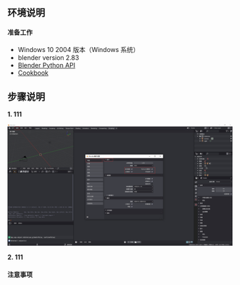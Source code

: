 ## **环境说明**

#### 准备工作

- Windows 10 2004 版本（Windows 系统）
- blender version 2.83
- [Blender Python API](https://docs.blender.org/api/2.83/)
- [Cookbook](https://archive.blender.org/wiki/index.php/Dev:Py/Scripts/Cookbook/)

## **步骤说明**

**1. 111**

![设置](../../img/3d_img/bl1.png)

**2. 111**

#### 注意事项
